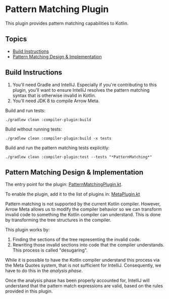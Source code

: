 # Pattern Matching Plugin

This plugin provides pattern matching capabilities to Kotlin.

## Topics

- [Build Instructions](#build-instructions)
- [Pattern Matching Design & Implementation](#pattern-matching-design--implementation)

## Build Instructions

1. You'll need Gradle and IntelliJ. Especially if you're contributing to this plugin, you'll want to ensure IntelliJ resolves the pattern matching syntax that is otherwise invalid in Kotlin.
1. You'll need JDK 8 to compile Arrow Meta.

Build and run tests:

```shell
./gradlew clean :compiler-plugin:build
```

Build without running tests:

```shell
./gradlew clean :compiler-plugin:build -x tests
```

Build and run the pattern matching tests explicitly:

```shell
./gradlew clean :compiler-plugin:test --tests "*PatternMatching*"
```

## Pattern Matching Design & Implementation

The entry point for the plugin: [PatternMatchingPlugin.kt](compiler-plugin/src/main/kotlin/arrow/meta/plugins/patternMatching/PatternMatchingPlugin.kt).

To enable the plugin, add it to the list of plugins in: [MetaPlugin.kt](compiler-plugin/src/main/kotlin/arrow/meta/MetaPlugin.kt)

Pattern matching is not supported by the current Kotlin compiler. However, Arrow Meta allows us to modify the compiler behavior so we can transform invalid code to something the Kotlin compiler can understand. This is done by transforming the tree structures in the compiler.

This plugin works by:

1. Finding the sections of the tree representing the invalid code.
1. Rewriting those invalid sections into code that the compiler understands. This process is called "desugaring".

While it is possible to have the Kotlin compiler understand this process via the Meta Quotes system, that is not sufficient for IntelliJ. Consequently, we have to do this in the _analysis phase_.

Once the analysis phase has been properly accounted for, IntelliJ will understand that the pattern match expressions are valid, based on the rules provided in this plugin.
